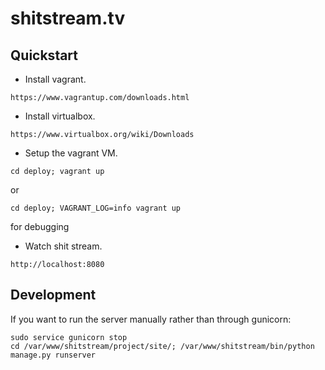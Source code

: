 shitstream.tv
=============

Quickstart
----------
* Install vagrant.
```
https://www.vagrantup.com/downloads.html
```

* Install virtualbox.
```
https://www.virtualbox.org/wiki/Downloads
```

* Setup the vagrant VM.
```
cd deploy; vagrant up
```
or
```
cd deploy; VAGRANT_LOG=info vagrant up
```
for debugging

* Watch shit stream.
```
http://localhost:8080
```

Development
-----------
If you want to run the server manually rather than through gunicorn:
```
sudo service gunicorn stop
cd /var/www/shitstream/project/site/; /var/www/shitstream/bin/python manage.py runserver
```
